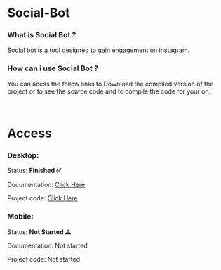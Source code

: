 # Social-Bot
<h3>What is Social Bot ?</h3>
<p>Social bot is a tool designed to gain engagement on instagram.</p>

<h3>How can i use Social Bot ?</h3>
<p>You can acess the follow links to Download the compiled version of the project or to see the source code and to compile the code for your on.</p>
 
<div style="text-decoration: none;">
<br>
<div>
 <h1>Access
  <h3>
    Desktop:
  </h3>
   <p>Status: <b>Finished ✅</b></p> 
   <p>Documentation: <a href="https://github.com/G4lile00/Social-Bot/tree/main/Desktop#readme">Click Here</a></p>
   <p>Project code: <a href="https://github.com/G4lile00/Social-Bot/tree/main/Desktop/src">Click Here</a></p>
  <h3>
    Mobile:
  </h3>
   <p>Status: <b>Not Started ⚠️</b></p> 
   <p>Documentation: Not started</p>
   <p>Project code: Not started</p>
</div>


